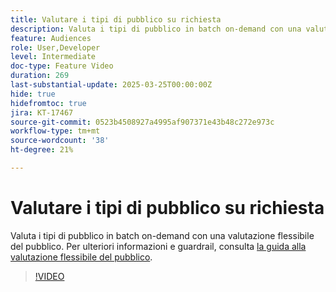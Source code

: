 ```yaml
---
title: Valutare i tipi di pubblico su richiesta
description: Valuta i tipi di pubblico in batch on-demand con una valutazione flessibile del pubblico.
feature: Audiences
role: User,Developer
level: Intermediate
doc-type: Feature Video
duration: 269
last-substantial-update: 2025-03-25T00:00:00Z
hide: true
hidefromtoc: true
jira: KT-17467
source-git-commit: 0523b4508927a4995af907371e43b48c272e973c
workflow-type: tm+mt
source-wordcount: '38'
ht-degree: 21%

---
```



# Valutare i tipi di pubblico su richiesta

Valuta i tipi di pubblico in batch on-demand con una valutazione flessibile del pubblico. Per ulteriori informazioni e guardrail, consulta [la guida alla valutazione flessibile del pubblico](https://experienceleague.adobe.com/en/docs/experience-platform/segmentation/methods/flexible-audience-evaluation).

>[!VIDEO](https://video.tv.adobe.com/v/3453640/?learn=on&enablevpops)

